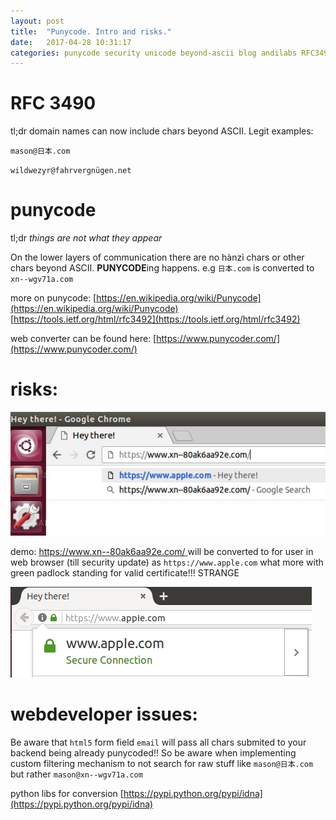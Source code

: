 ```yaml
---
layout: post
title:  "Punycode. Intro and risks."
date:   2017-04-28 10:31:17
categories: punycode security unicode beyond-ascii blog andilabs RFC3490 RFC3492
---
```



RFC 3490
========
tl;dr domain names can now include chars beyond ASCII. Legit examples:

`mason@日本.com`

`wildwezyr@fahrvergnügen.net`


punycode
========
tl;dr *things are not what they appear*

On the lower layers of communication there are no hànzì chars or other chars beyond ASCII. **PUNYCODE**ing happens.
e.g `日本.com` is converted to `xn--wgv71a.com`

more on punycode:
[https://en.wikipedia.org/wiki/Punycode](https://en.wikipedia.org/wiki/Punycode)
[https://tools.ietf.org/html/rfc3492](https://tools.ietf.org/html/rfc3492)

web converter can be found here: 
[https://www.punycoder.com/](https://www.punycoder.com/)


risks:
======

![fake apple.com looking pretty legit](/assets/punycode-fake-apple-website.jpg)

demo: [https://www.xn--80ak6aa92e.com/ ](https://www.xn--80ak6aa92e.com/) will be converted to for user in web browser (till security update) as `https://www.apple.com` what more with green padlock standing for valid certificate!!! STRANGE

![seems legit](/assets/seems-legit.jpg)



webdeveloper issues:
====================

Be aware that `html5` form field `email` will pass all chars submited to your backend being already punycoded!! So be aware when implementing custom filtering mechanism to not search for raw stuff like `mason@日本.com` but rather `mason@xn--wgv71a.com`

python libs for conversion [https://pypi.python.org/pypi/idna](https://pypi.python.org/pypi/idna)
